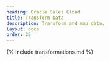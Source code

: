 ```yaml
---
heading: Oracle Sales Cloud
title: Transform Data
description: Transform and map data.
layout: docs
order: 25
---
```


{% include transformations.md %}
